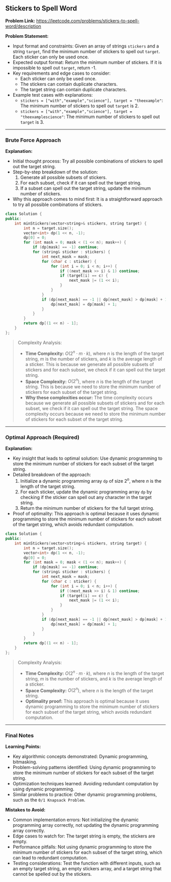 ## Stickers to Spell Word
**Problem Link:** https://leetcode.com/problems/stickers-to-spell-word/description

**Problem Statement:**
- Input format and constraints: Given an array of strings `stickers` and a string `target`, find the minimum number of stickers to spell out `target`. Each sticker can only be used once.
- Expected output format: Return the minimum number of stickers. If it is impossible to spell out `target`, return -1.
- Key requirements and edge cases to consider: 
  - Each sticker can only be used once.
  - The stickers can contain duplicate characters.
  - The target string can contain duplicate characters.
- Example test cases with explanations:
  - `stickers = ["with","example","science"], target = "theexample"`: The minimum number of stickers to spell out `target` is 2.
  - `stickers = ["with","example","science"], target = "theexamplescience"`: The minimum number of stickers to spell out `target` is 3.

---

### Brute Force Approach

**Explanation:**
- Initial thought process: Try all possible combinations of stickers to spell out the target string.
- Step-by-step breakdown of the solution:
  1. Generate all possible subsets of stickers.
  2. For each subset, check if it can spell out the target string.
  3. If a subset can spell out the target string, update the minimum number of stickers.
- Why this approach comes to mind first: It is a straightforward approach to try all possible combinations of stickers.

```cpp
class Solution {
public:
    int minStickers(vector<string>& stickers, string target) {
        int n = target.size();
        vector<int> dp(1 << n, -1);
        dp[0] = 0;
        for (int mask = 0; mask < (1 << n); mask++) {
            if (dp[mask] == -1) continue;
            for (string& sticker : stickers) {
                int next_mask = mask;
                for (char c : sticker) {
                    for (int i = 0; i < n; i++) {
                        if ((next_mask >> i) & 1) continue;
                        if (target[i] == c) {
                            next_mask |= (1 << i);
                        }
                    }
                }
                if (dp[next_mask] == -1 || dp[next_mask] > dp[mask] + 1) {
                    dp[next_mask] = dp[mask] + 1;
                }
            }
        }
        return dp[(1 << n) - 1];
    }
};
```

> Complexity Analysis:
> - **Time Complexity:** $O(2^n \cdot m \cdot k)$, where $n$ is the length of the target string, $m$ is the number of stickers, and $k$ is the average length of a sticker. This is because we generate all possible subsets of stickers and for each subset, we check if it can spell out the target string.
> - **Space Complexity:** $O(2^n)$, where $n$ is the length of the target string. This is because we need to store the minimum number of stickers for each subset of the target string.
> - **Why these complexities occur:** The time complexity occurs because we generate all possible subsets of stickers and for each subset, we check if it can spell out the target string. The space complexity occurs because we need to store the minimum number of stickers for each subset of the target string.

---

### Optimal Approach (Required)

**Explanation:**
- Key insight that leads to optimal solution: Use dynamic programming to store the minimum number of stickers for each subset of the target string.
- Detailed breakdown of the approach:
  1. Initialize a dynamic programming array `dp` of size $2^n$, where $n$ is the length of the target string.
  2. For each sticker, update the dynamic programming array `dp` by checking if the sticker can spell out any character in the target string.
  3. Return the minimum number of stickers for the full target string.
- Proof of optimality: This approach is optimal because it uses dynamic programming to store the minimum number of stickers for each subset of the target string, which avoids redundant computation.

```cpp
class Solution {
public:
    int minStickers(vector<string>& stickers, string target) {
        int n = target.size();
        vector<int> dp(1 << n, -1);
        dp[0] = 0;
        for (int mask = 0; mask < (1 << n); mask++) {
            if (dp[mask] == -1) continue;
            for (string& sticker : stickers) {
                int next_mask = mask;
                for (char c : sticker) {
                    for (int i = 0; i < n; i++) {
                        if ((next_mask >> i) & 1) continue;
                        if (target[i] == c) {
                            next_mask |= (1 << i);
                        }
                    }
                }
                if (dp[next_mask] == -1 || dp[next_mask] > dp[mask] + 1) {
                    dp[next_mask] = dp[mask] + 1;
                }
            }
        }
        return dp[(1 << n) - 1];
    }
};
```

> Complexity Analysis:
> - **Time Complexity:** $O(2^n \cdot m \cdot k)$, where $n$ is the length of the target string, $m$ is the number of stickers, and $k$ is the average length of a sticker.
> - **Space Complexity:** $O(2^n)$, where $n$ is the length of the target string.
> - **Optimality proof:** This approach is optimal because it uses dynamic programming to store the minimum number of stickers for each subset of the target string, which avoids redundant computation.

---

### Final Notes

**Learning Points:**
- Key algorithmic concepts demonstrated: Dynamic programming, bitmasking.
- Problem-solving patterns identified: Using dynamic programming to store the minimum number of stickers for each subset of the target string.
- Optimization techniques learned: Avoiding redundant computation by using dynamic programming.
- Similar problems to practice: Other dynamic programming problems, such as the `0/1 Knapsack Problem`.

**Mistakes to Avoid:**
- Common implementation errors: Not initializing the dynamic programming array correctly, not updating the dynamic programming array correctly.
- Edge cases to watch for: The target string is empty, the stickers are empty.
- Performance pitfalls: Not using dynamic programming to store the minimum number of stickers for each subset of the target string, which can lead to redundant computation.
- Testing considerations: Test the function with different inputs, such as an empty target string, an empty stickers array, and a target string that cannot be spelled out by the stickers.